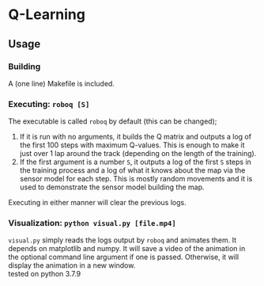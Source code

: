 # Q-Learning

## Usage
### Building
A (one line) Makefile is included.  
### Executing: `roboq [S]`
The executable is called `roboq` by default (this can be changed); 
1. If it is run with no arguments, it builds the Q matrix and outputs a log of the first 100 steps with maximum Q-values. This is enough to make it just over 1 lap around the track (depending on the length of the training).
2. If the first argument is a number `S`, it outputs a log of the first `S` steps in the training process and a log of what it knows about the map via the sensor model for each step. This is mostly random movements and it is used to demonstrate the sensor model building the map.  

Executing in either manner will clear the previous logs.
### Visualization: `python visual.py [file.mp4]`
`visual.py` simply reads the logs output by `roboq` and animates them. It depends on matplotlib and numpy. It will save a video of the animation in the optional command line argument if one is passed. Otherwise, it will display the animation in a new window.  
tested on python 3.7.9
